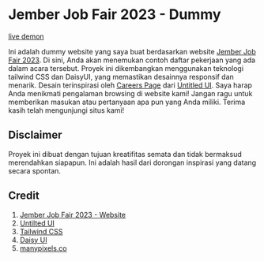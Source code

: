 # Jember Job Fair 2023 - Dummy

[live demon](#)

Ini adalah dummy website yang saya buat berdasarkan website [Jember Job Fair 2023](https://disnaker.jemberkab.go.id/news/detail/jember-job-fair-2023). Di sini, Anda akan menemukan contoh daftar pekerjaan yang ada dalam acara tersebut. Proyek ini dikembangkan menggunakan teknologi tailwind CSS dan DaisyUI, yang memastikan desainnya responsif dan menarik. Desain terinspirasi oleh [Careers Page](https://dribbble.com/shots/19338354-Careers-page-Untitled-UI) dari [Untitled UI](https://www.untitledui.com/). Saya harap Anda menikmati pengalaman browsing di website kami! Jangan ragu untuk memberikan masukan atau pertanyaan apa pun yang Anda miliki. Terima kasih telah mengunjungi situs kami!

## Disclaimer

Proyek ini dibuat dengan tujuan kreatifitas semata dan tidak bermaksud merendahkan siapapun. Ini adalah hasil dari dorongan inspirasi yang datang secara spontan.

## Credit

1. [Jember Job Fair 2023 - Website](https://disnaker.jemberkab.go.id/news/detail/jember-job-fair-2023)
2. [Untilted UI](https://www.untitledui.com/)
3. [Tailwind CSS](https://tailwindcss.com/)
4. [Daisy UI](https://daisyui.com/)
5. [manypixels.co](https://www.manypixels.co/)
